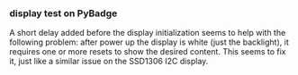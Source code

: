 ### display test on PyBadge

A short delay added before the display initialization seems to help with the following problem: 
after power up the display is white (just the backlight), it requires one or more resets to show the desired content.
This seems to fix it, just like a similar issue on the SSD1306 I2C display.
